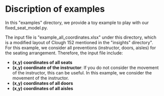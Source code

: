 # Discription of examples
In this "examples" directory, we provide a toy example to play with our fixed_seat_model.py.

The input file is "example_all_coordinates.xlsx" under this directory, which is a modified layout of Clough 152 mentioned in 
the "insights" directory". For this example, we consider all preventions (instructor, doors, aisles) for the seating arrangement. Therefore, the input file include:
* **(x,y) coordinates of all seats**
* **(x,y) coordinate of the instructor**: If you do not consider the movement of the instructor, this can be useful. In this example, we consider the movement of the instructor.
* **(x,y) coordinates of all doors**
* **(x,y) coordinates of all aisles**
